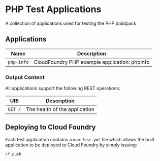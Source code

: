 # PHP Test Applications

A collection of applications used for testing the PHP buildpack

## Applications

| Name | Description
| ---- | -----------
| `php-info` | CloudFoundry PHP example application: phpinfo

### Output Content

All applications support the following REST operations:

| URI | Description
| --- | -----------
| `GET /` | The health of the application

## Deploying to Cloud Foundry

Each test application contains a `manifest.yml` file which allows the built application to be deployed to Cloud Foundry by simply issuing:

```
cf push
```
